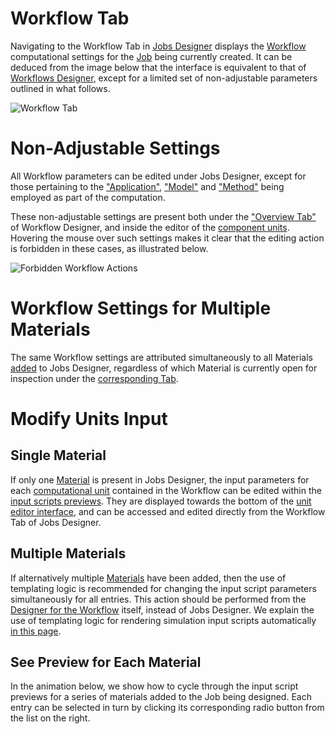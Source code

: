 # Workflow Tab

Navigating to the Workflow Tab in [Jobs Designer](overview.md) displays the [Workflow](/workflows/overview.md) computational settings for the [Job](/jobs/overview.md) being currently created. It can be deduced from the image below that the interface is equivalent to that of [Workflows Designer](/workflow-designer/overview.md), except for a limited set of non-adjustable parameters outlined in what follows.

![Workflow Tab](/images/workflow-tab.png "Workflow Tab")

# Non-Adjustable Settings

All Workflow parameters can be edited under Jobs Designer, except for those pertaining to the ["Application"](/software/applications.md), ["Model"](/models/overview.md) and ["Method"](/methods/overview.md) being employed as part of the computation. 
 
These non-adjustable settings are present both under the ["Overview Tab"](/workflow-designer/subworkflow-editor/overview.md) of Workflow Designer, and inside the editor of the [component units](/workflow-designer/unit-editor.md). Hovering the mouse over such settings makes it clear that the editing action is forbidden in these cases, as illustrated below.
 
 ![Forbidden Workflow Actions](/images/forbidden-workflow-actions.png "Forbidden Workflow Actions")

# Workflow Settings for Multiple Materials

The same Workflow settings are attributed simultaneously to all Materials [added](actions-header-menu/select-materials.md) to Jobs Designer, regardless of which Material is currently open for inspection under the [corresponding Tab](materials-tab.md).

# Modify Units Input 

## Single Material 

If only one [Material](/materials/overview.md) is present in Jobs Designer, the input parameters for each [computational unit](/workflows/data/units.md) contained in the Workflow can be edited within the [input scripts previews](/workflow-designer/unit-editor/input-templates.md). They are displayed towards the bottom of the [unit editor interface](/workflow-designer/unit-editor.md), and can be accessed and edited directly from the Workflow Tab of Jobs Designer.

## Multiple Materials

If alternatively multiple [Materials](/materials/overview.md) have been added, then the use of templating logic is recommended for changing the input script parameters simultaneously for all entries. This action should be performed from the [Designer for the Workflow](/workflow-designer/overview.md) itself, instead of Jobs Designer. We explain the use of templating logic for rendering simulation input scripts automatically [in this page](/workflows/data/templates.md).

## See Preview for Each Material

In the animation below, we show how to cycle through the input script previews for a series of materials added to the Job being designed. Each entry can be selected in turn by clicking its corresponding radio button from the list on the right.

<img data-gifffer="/images/unit-inputs-designer.gif">
